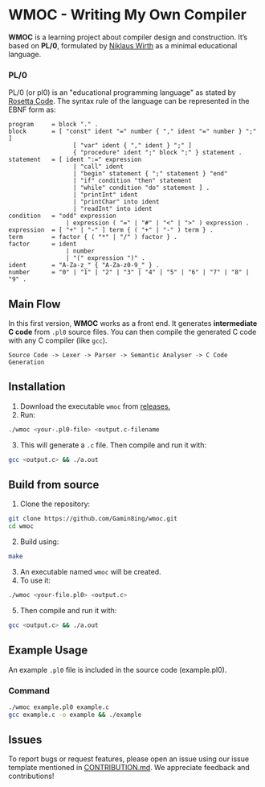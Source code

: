 # WMOC - Writing My Own Compiler
**WMOC** is a learning project about compiler design and construction. It’s based on **PL/0**, formulated by [Niklaus Wirth](https://en.wikipedia.org/wiki/Niklaus_Wirth) as a minimal educational language.

### PL/0
PL/0 (or pl0) is an "educational programming language" as stated by [Rosetta Code](https://rosettacode.org/wiki/Category:PL/0). The syntax rule of the language can be represented in the EBNF form as:

```
program		= block "." .
block		= [ "const" ident "=" number { "," ident "=" number } ";" ]
                  [ "var" ident { "," ident } ";" ]
                  { "procedure" ident ";" block ";" } statement .
statement	= [ ident ":=" expression
                  | "call" ident
                  | "begin" statement { ";" statement } "end"
                  | "if" condition "then" statement
                  | "while" condition "do" statement ] .
                  | "printInt" ident
                  | "printChar" into ident
                  | "readInt" into ident
condition	= "odd" expression
                | expression ( "=" | "#" | "<" | ">" ) expression .
expression	= [ "+" | "-" ] term { ( "+" | "-" ) term } .
term		= factor { ( "*" | "/" ) factor } .
factor		= ident
                | number
                | "(" expression ")" .
ident		= "A-Za-z_" { "A-Za-z0-9_" } .
number		= "0" | "1" | "2" | "3" | "4" | "5" | "6" | "7" | "8" | "9" .
```


## Main Flow
In this first version, **WMOC** works as a front end. It generates **intermediate C code** from `.pl0` source files. You can then compile the generated C code with any C compiler (like `gcc`).

```
Source Code -> Lexer -> Parser -> Semantic Analyser -> C Code Generation
```

## Installation

1. Download the executable `wmoc` from [releases.](https://github.com/Gamin8ing/wmoc/releases/tag/v1.0.0)
2. Run:
```bash
./wmoc <your-.pl0-file> <output.c-filename
```
3. This will generate a `.c` file. Then compile and run it with:
```bash
gcc <output.c> && ./a.out
```

## Build from source

1. Clone the repository:
```bash
git clone https://github.com/Gamin8ing/wmoc.git
cd wmoc
```
2. Build using:
```bash
make
```
3. An executable named `wmoc` will be created.
4. To use it:
```bash
./wmoc <your-file.pl0> <output.c>
```
5. Then compile and run it with:
```bash
gcc <output.c> && ./a.out
```

## Example Usage
An example `.pl0` file is included in the source code (example.pl0).
### Command
```bash
./wmoc example.pl0 example.c
gcc example.c -o example && ./example

```

## Issues
To report bugs or request features, please open an issue using our issue template mentioned in [CONTRIBUTION.md](). We appreciate feedback and contributions! 


